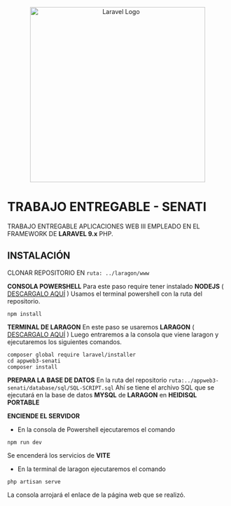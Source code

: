 <p align="center"><a href="https://laravel.com" target="_blank"><img src="https://raw.githubusercontent.com/laravel/art/master/logo-lockup/5%20SVG/2%20CMYK/1%20Full%20Color/laravel-logolockup-cmyk-red.svg" width="400" alt="Laravel Logo"></a></p>

# TRABAJO ENTREGABLE  - SENATI
TRABAJO ENTREGABLE APLICACIONES WEB III
EMPLEADO EN EL FRAMEWORK DE **LARAVEL 9.x** PHP.

## INSTALACIÓN
CLONAR REPOSITORIO EN `ruta: ../laragon/www`

**CONSOLA POWERSHELL**
Para este paso require tener instalado **NODEJS** 
( [DESCARGALO AQUÍ](https://nodejs.org/en/) )
Usamos el terminal powershell con la ruta del repositorio.
```
npm install
```

**TERMINAL DE LARAGON**
En este paso se usaremos **LARAGON** 
( [DESCARGALO AQUÍ](https://github.com/leokhoa/laragon/releases/download/6.0.0/laragon-wamp.exe) )
Luego entraremos a la consola que viene laragon y ejecutaremos los siguientes comandos.
```
composer global require laravel/installer
cd appweb3-senati
composer install
```

**PREPARA LA BASE DE DATOS**
En la ruta del repositorio `ruta:../appweb3-senati/database/sql/SQL-SCRIPT.sql`
Ahí se tiene el archivo SQL que se ejecutará en la base de datos **MYSQL** de **LARAGON** en **HEIDISQL PORTABLE**

**ENCIENDE EL SERVIDOR**
- En la consola de Powershell ejecutaremos el comando 
```
npm run dev
```
Se encenderá los servicios de **VITE**

- En la terminal de laragon ejecutaremos el comando
```
php artisan serve
```
La consola arrojará el enlace de la página web que se realizó.